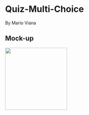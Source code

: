 # Quiz-Multi-Choice
By Mario Viana

## Mock-up

<img src = "/Asset/images/beginin.png" width = "200" >